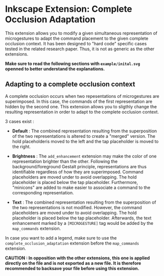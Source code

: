 # Inkscape Extension: Complete Occlusion Adaptation

This extension allows you to modify a given simultaneous representation of microgestures to adapt the command placement to the given complete occlusion context. It has been designed to "hard code" specific cases tested in the related research paper. Thus, it is not as generic as the other extensions.

**Make sure to read the following sections with `example/inital.svg` openned to better understand the explanations.**

## Adapting to a complete occlusion context

A complete occlusion occurs when two repesentations of microgestures are superimposed. In this case, the commands of the first representation are hidden by the second one. This extension allows you to sligthly change the resulting representation in order to adapt to the complete occlusion context. 

3 cases exist : 
  - **Default** : The combined representation resulting from the superposition of the two representations is altered to create a "merged" version. The hold placeholderis moved to the left and the tap placeholder is moved to the right.
   
  - **Brightness** : The `add_enhancement` extension may make the color of one representation brighter than the other. Following the background/foreground Gestalt principle, representations are thus identifiable regardless of how they are superimposed. Command placeholders are moved under to avoid overlapping. The hold placeholder is placed below the tap placeholder. Furthermore, "minicons" are added to make easier to associate a command to the corresponding representation.
  - **Text** : The combined representation resulting from the superposition of the two representations is not modified. However, the command placeholders are moved under to avoid overlapping. The hold placeholder is placed below the tap placeholder. Afterwards, the text enhancement marked by a `[MICROGESTURE]` tag would be added by the `map_commands` extension.

In case you want to add a legend, make sure to use the `complete_occlusion_adaptation` extension before the `map_commands` extension.

**CAUTION : In opposition with the other extensions, this one is applied directly on the file and is not exported as a new file. It is therefore recommended to backsave your file before using this extension.**
